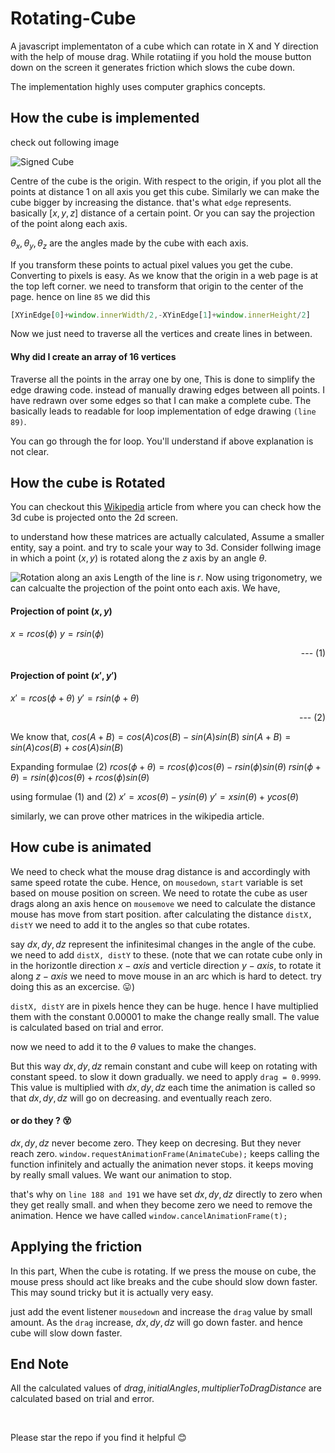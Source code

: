 
# Rotating-Cube
A javascript implementaton of a cube which can rotate in X and Y direction with the help of mouse drag.
While rotatiing if you hold the mouse button down on the screen it generates friction which slows the cube down.

The implementation highly uses computer graphics concepts.

## How the cube is implemented
check out following image

![Signed Cube](https://www.researchgate.net/profile/R_Casalbuoni/publication/43164708/figure/fig2/AS:341456834318362@1458421061772/The-figure-shows-the-vertices-and-corresponding-coordinates-of-the-cube-described-in-the.png)

Centre of the cube is the origin. With respect to the origin, if you plot all the points at distance 1 on all axis you get this cube. Similarly we can make the cube bigger by increasing the distance. that's what `edge` represents. basically $[x,y,z]$ distance of a certain point. Or you can say the projection of the point along each axis.

$\theta_x, \theta_y, \theta_z$  are the angles made by the cube with each axis.

If you transform these points to actual pixel values you get the cube. Converting to pixels is easy. As we know that the origin in a web page is at the top left corner. we need to transform that origin to the center of the page. hence on line `85` we did this
```javascript
[XYinEdge[0]+window.innerWidth/2,-XYinEdge[1]+window.innerHeight/2]
```
Now we just need to traverse all the vertices and create lines in between.

#### Why did I create an array of 16 vertices
Traverse all the points in the array one by one, This is done to simplify the edge drawing code. instead of manually drawing edges between all points. I have redrawn over some edges so that I can make a complete cube. The basically leads to readable for loop implementation of edge drawing `(line 89)`.

You can go through the for loop. You'll understand if above explanation is not clear.

## How the cube is Rotated
You can checkout this [Wikipedia](https://en.wikipedia.org/wiki/3D_projection#Mathematical_formula) article from where you can check how the 3d cube is projected onto the 2d screen.


to understand how these matrices are actually calculated, Assume a smaller entity, say a point. and try to scale your way to 3d. Consider follwing image in which a point $(x,y)$ is rotated along the $z$ axis by an angle $\theta$.  

![Rotation along an axis](http://jcsites.juniata.edu/faculty/rhodes/graphics/images/rotate1.gif)
Length of the line is $r$. 
Now using trigonometry, we can calcualte the projection of the point onto each axis. We have,
#### Projection of point $(x,y)$
$x = rcos(\phi)$
$y = rsin(\phi)$
<div style="text-align: right"> --- (1) </div>

#### Projection of point $(x',y')$
$x' = rcos(\phi + \theta)$
$y' = rsin(\phi + \theta)$
<div style="text-align: right"> --- (2) </div>

We know that,
$cos(A+B) = cos(A)cos(B)-sin(A)sin(B)$
$sin(A+B) = sin(A)cos(B)+cos(A)sin(B)$

Expanding formulae (2)
$rcos(\phi + \theta) = rcos(\phi)cos(\theta)-rsin(\phi)sin(\theta)$
$rsin(\phi + \theta) = rsin(\phi)cos(\theta)+rcos(\phi)sin(\theta)$

using formulae (1) and (2)
$x' = xcos(\theta)-ysin(\theta)$
$y' = xsin(\theta)+ycos(\theta)$


similarly, we can prove other matrices in the wikipedia article.

## How cube is animated
We need to check what the mouse drag distance is and accordingly with same speed rotate the cube.
Hence, on `mousedown`, `start` variable is set based on mouse position on screen. We need to rotate the cube as user drags along an axis hence on `mousemove` we need to calculate the distance mouse has move from start position. after calculating the distance `distX, distY` we need to add it to the angles so that cube rotates.

say $dx,dy,dz$ represent the infinitesimal changes in the angle of the cube. we need to add `distX, distY` to these. (note that we can rotate cube only in in the horizontle direction $x-axis$ and verticle direction $y-axis$, to rotate it along $z-axis$ we need to move mouse in an arc which is hard to detect. try doing this as an excercise. :stuck_out_tongue:)

`distX, distY` are in pixels hence they can be huge. hence I have multiplied them with the constant $0.00001$ to make the change really small. The value is calculated based on trial and error.

now we need to add it to the $\theta$ values to make the changes.

But this way $dx,dy,dz$ remain constant and cube will keep on rotating with constant speed. to slow it down gradually. we need to apply `drag = 0.9999`. This value is multiplied with $dx,dy,dz$ each time the animation is called so that $dx,dy,dz$ will go on decreasing. and eventually reach zero.

#### or do they ? :dizzy_face:
$dx,dy,dz$ never become zero. They keep on decresing. But they never reach zero. `window.requestAnimationFrame(AnimateCube);` keeps calling the function infinitely and actually the animation never stops. it keeps moving by really small values. We want our animation to stop.

that's why on `line 188 and 191` we have set $dx,dy,dz$ directly to zero when they get really small.
and when they become zero we need to remove the animation. Hence we have called `window.cancelAnimationFrame(t);`

## Applying the friction
In this part, When the cube is rotating. If we press the mouse on cube, the mouse press should act like breaks and the cube should slow down faster. This may sound tricky but it is actually very easy.

just add the event listener `mousedown` and increase the `drag` value by small amount. As the `drag` increase, $dx,dy,dz$ will go down faster. and hence cube will slow down faster.

## End Note

All the calculated values of $drag, initialAngles, multiplierToDragDistance$  are calculated based on trial and error.

<br />

Please star the repo if you find it helpful :blush:
